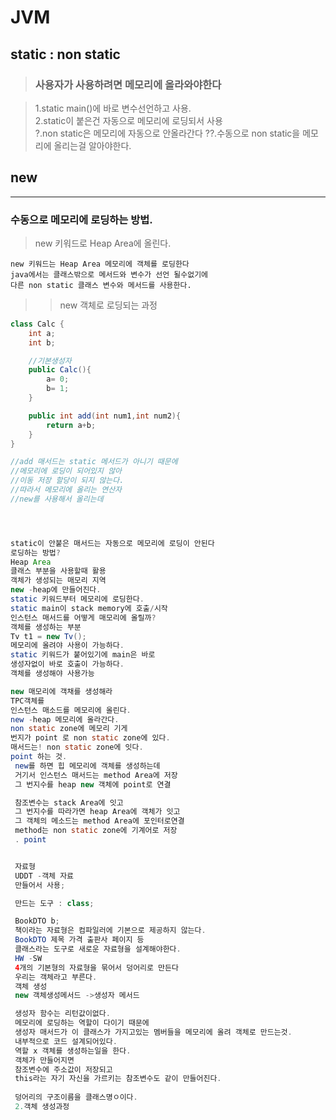 # JVM
## static : non static 
> ### 사용자가 사용하려면 메모리에 올라와야한다   

> 1.static main()에 바로 변수선언하고 사용.   
> 2.static이 붙은건 자동으로 메모리에 로딩되서 사용   
> ?.non static은 메모리에 자동으로 안올라간다 
> ??.수동으로 non static을 메모리에 올리는걸 알아야한다.

## new
* * *
### 수동으로 메모리에 로딩하는 방법.
> new 키워드로 Heap Area에 올린다.   
   
    new 키워드는 Heap Area 메모리에 객체를 로딩한다   
    java에서는 클래스밖으로 메서드와 변수가 선언 될수없기에   
    다른 non static 클래스 변수와 메서드를 사용한다.   

>> new 객체로 로딩되는 과정
```java
class Calc {
    int a;
    int b;

    //기본생성자
    public Calc(){
        a= 0;
        b= 1;
    }

    public int add(int num1,int num2){
        return a+b;
    }
}

//add 매서드는 static 메서드가 아니기 때문에
//메모리에 로딩이 되어있지 않아
//이동 저장 할당이 되지 않는다.
//따라서 메모리에 올리는 연산자
//new를 사용해서 올리는데




static이 안붙은 매서드는 자동으로 메모리에 로딩이 안된다
로딩하는 방법?
Heap Area
클래스 부분을 사용할때 활용
객체가 생성되는 매모리 지역
new -heap에 만들어진다.
static 키워드부터 메모리에 로딩한다.
static main이 stack memory에 호출/시작
인스턴스 매서드를 어떻게 매모리에 올릴까?
객체를 생성하는 부분
Tv t1 = new Tv();
메모리에 올려야 사용이 가능하다.
static 키워드가 붙어있기에 main은 바로
생성자없이 바로 호출이 가능하다.
객체를 생성해야 사용가능

new 매모리에 객채를 생성해라
TPC객체를
인스턴스 매소드를 메모리에 올린다.
new -heap 메모리에 올라간다.
non static zone에 메모리 기게
번지가 point 로 non static zone에 있다.
매서드는! non static zone에 잇다.
point 하는 것.
 new를 하면 힙 메모리에 객체를 생성하는데
 거기서 인스턴스 매서드는 method Area에 저장
 그 번지수를 heap new 객체에 point로 연결

 참조변수는 stack Area에 잇고
 그 번지수를 따라가면 heap Area에 객체가 잇고
 그 객체의 메소드는 method Area에 포인터로연결
 method는 non static zone에 기계어로 저장
 . point 


 자료형
 UDDT -객체 자료
 만들어서 사용;

 만드는 도구 : class;

 BookDTO b;
 책이라는 자료형은 컴파일러에 기본으로 제공하지 않는다.
 BookDTO 제목 가격 출판사 페이지 등
 클래스라는 도구로 새로운 자료형을 설계해야한다.
 HW -SW 
 4개의 기본형의 자료형을 묶어서 덩어리로 만든다
 우리는 객체라고 부른다.
 객체 생성
 new 객체생성메서드 ->생성자 메서드

 생성자 함수는 리턴값이없다.
 메모리에 로딩하는 역할이 다이기 때문에
 생성자 매서드가 이 클래스가 가지고있는 멤버들을 메모리에 올려 객체로 만드는것.
 내부적으로 코드 설계되어있다.
 역할 x 객체를 생성하는일을 한다.
 객체가 만들어지면
 참조변수에 주소값이 저장되고
 this라는 자기 자신을 가르키는 참조변수도 같이 만들어진다.
 
 덩어리의 구조이름을 클래스명ㅇ이다.
 2.객체 생성과정
  
